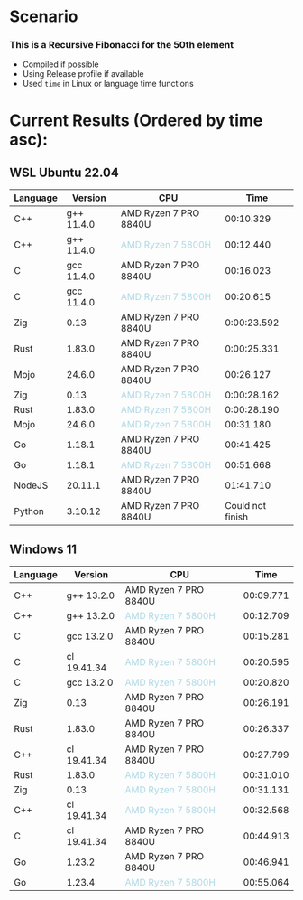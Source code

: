 # Scenario

### This is a Recursive Fibonacci for the 50th element

- Compiled if possible
- Using Release profile if available
- Used `time` in Linux or language time functions

# Current Results (Ordered by time asc):

## WSL Ubuntu 22.04

|Language|Version|CPU|Time|
|---|---|---|---|
|C++|g++ 11.4.0|AMD Ryzen 7 PRO 8840U|00:10.329|
|C++|g++ 11.4.0|<span style="color:lightblue">AMD Ryzen 7 5800H</span>|00:12.440|
|C|gcc 11.4.0|AMD Ryzen 7 PRO 8840U|00:16.023|
|C|gcc 11.4.0|<span style="color:lightblue">AMD Ryzen 7 5800H</span>|00:20.615|
|Zig|0.13|AMD Ryzen 7 PRO 8840U|0:00:23.592|
|Rust|1.83.0|AMD Ryzen 7 PRO 8840U|0:00:25.331|
|Mojo|24.6.0|AMD Ryzen 7 PRO 8840U|00:26.127|
|Zig|0.13|<span style="color:lightblue">AMD Ryzen 7 5800H</span>|0:00:28.162|
|Rust|1.83.0|<span style="color:lightblue">AMD Ryzen 7 5800H</span>|0:00:28.190|
|Mojo|24.6.0|<span style="color:lightblue">AMD Ryzen 7 5800H</span>|00:31.180|
|Go|1.18.1|AMD Ryzen 7 PRO 8840U|00:41.425|
|Go|1.18.1|<span style="color:lightblue">AMD Ryzen 7 5800H</span>|00:51.668|
|NodeJS|20.11.1|AMD Ryzen 7 PRO 8840U|01:41.710|
|Python|3.10.12|AMD Ryzen 7 PRO 8840U|Could not finish|

## Windows 11

|Language|Version|CPU|Time|
|---|---|---|---|
|C++|g++ 13.2.0|AMD Ryzen 7 PRO 8840U|00:09.771|
|C++|g++ 13.2.0|<span style="color:lightblue">AMD Ryzen 7 5800H</span>|00:12.709|
|C|gcc 13.2.0|AMD Ryzen 7 PRO 8840U|00:15.281|
|C|cl 19.41.34|<span style="color:lightblue">AMD Ryzen 7 5800H</span>|00:20.595|
|C|gcc 13.2.0|<span style="color:lightblue">AMD Ryzen 7 5800H</span>|00:20.820|
|Zig|0.13|AMD Ryzen 7 PRO 8840U|00:26.191|
|Rust|1.83.0|AMD Ryzen 7 PRO 8840U|00:26.337|
|C++|cl 19.41.34|AMD Ryzen 7 PRO 8840U|00:27.799|
|Rust|1.83.0|<span style="color:lightblue">AMD Ryzen 7 5800H</span>|00:31.010|
|Zig|0.13|<span style="color:lightblue">AMD Ryzen 7 5800H</span>|00:31.131|
|C++|cl 19.41.34|<span style="color:lightblue">AMD Ryzen 7 5800H</span>|00:32.568|
|C|cl 19.41.34|AMD Ryzen 7 PRO 8840U|00:44.913|
|Go|1.23.2|AMD Ryzen 7 PRO 8840U|00:46.941|
|Go|1.23.4|<span style="color:lightblue">AMD Ryzen 7 5800H</span>|00:55.064|

